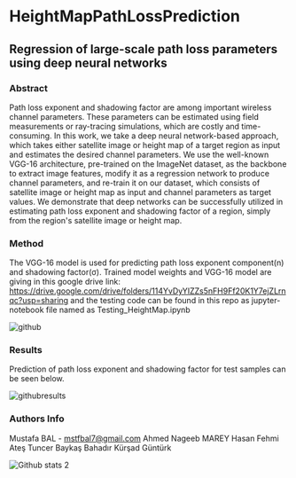 # HeightMapPathLossPrediction
## Regression of large-scale path loss parameters using deep neural networks

### Abstract
Path loss exponent and shadowing factor are among important wireless channel parameters. These parameters can be estimated using field measurements or ray-tracing simulations, which are costly and time-consuming. In this work, we take a  deep neural network-based approach, which takes either satellite image or height map of a target region as input and estimates the desired channel parameters. We use the well-known VGG-16 architecture, pre-trained on the ImageNet dataset, as the backbone to extract image features, modify it as a regression network to produce channel parameters, and re-train it on our dataset, which consists of satellite image or height map as input and channel parameters as target values. We demonstrate that deep networks can be successfully utilized in estimating path loss exponent and shadowing factor of a region, simply from the region's satellite image or height map.  

### Method
The VGG-16 model is used for predicting path loss exponent component(n) and shadowing factor(σ).
Trained model weights and VGG-16 model are giving in this google drive link: https://drive.google.com/drive/folders/114YvDyYIZZs5nFH9Ff20K1Y7ejZLrnqc?usp=sharing
and the testing code can be found in this repo as jupyter-notebook file named as Testing_HeightMap.ipynb

![github](https://user-images.githubusercontent.com/50488198/158435603-1ac89b6d-a0d0-44d0-9678-6aa9b19d0264.PNG)

### Results
Prediction of path loss exponent and shadowing factor for test samples can be seen below.

![githubresults](https://user-images.githubusercontent.com/50488198/159015248-72eb96df-f3c3-4bf1-a564-3c8dae8a2325.PNG)

### Authors Info
Mustafa BAL - mstfbal7@gmail.com
Ahmed Nageeb MAREY
Hasan Fehmi Ateş
Tuncer Baykaş
Bahadır Kürşad Güntürk

![Github stats 2](https://github-readme-stats.vercel.app/api?username=MstfBal&show_icons=true&theme=radical)


